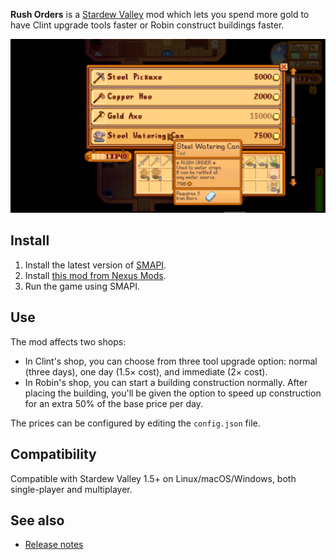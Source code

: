 ﻿**Rush Orders** is a [Stardew Valley](http://stardewvalley.net/) mod which lets you spend more gold
to have Clint upgrade tools faster or Robin construct buildings faster.

![](screenshot.png)

## Install
1. Install the latest version of [SMAPI](https://smapi.io).
2. Install [this mod from Nexus Mods](http://www.nexusmods.com/stardewvalley/mods/605).
3. Run the game using SMAPI.

## Use
The mod affects two shops:

* In Clint's shop, you can choose from three tool upgrade option: normal (three days), one
  day (1.5× cost), and immediate (2× cost).
* In Robin's shop, you can start a building construction normally. After placing the building,
  you'll be given the option to speed up construction for an extra 50% of the base price per day.

The prices can be configured by editing the `config.json` file.

## Compatibility
Compatible with Stardew Valley 1.5+ on Linux/macOS/Windows, both single-player and multiplayer.

## See also
* [Release notes](release-notes.md)
